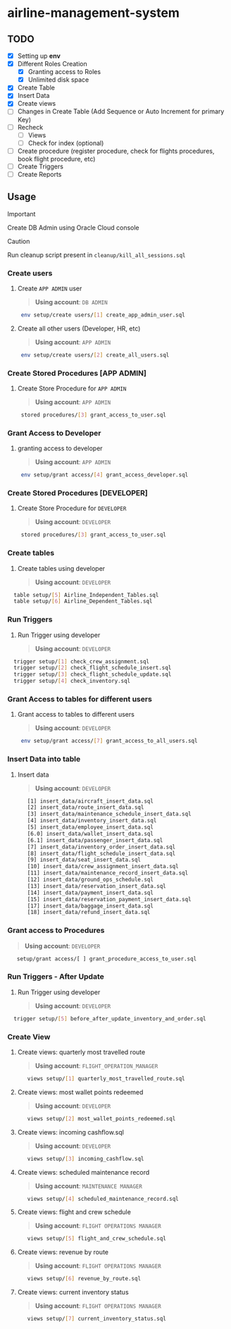# airline-management-system

## TODO

- [x] Setting up **env**
- [x] Different Roles Creation
  - [x] Granting access to Roles
  - [x] Unlimited disk space
- [x] Create Table
- [x] Insert Data
- [x] Create views
- [ ] Changes in Create Table (Add Sequence or Auto Increment for primary Key)
- [ ] Recheck
  - [ ] Views 
  - [ ] Check for index (optional)
- [ ] Create procedure (register procedure, check for flights procedures, book flight procedure, etc)
- [ ] Create Triggers
- [ ] Create Reports

## Usage

> [!IMPORTANT]
> Create DB Admin using Oracle Cloud console

> [!CAUTION]
> Run cleanup script present in `cleanup/kill_all_sessions.sql`

### Create users

1. Create `APP ADMIN` user

   > **Using account**: `DB ADMIN`

   ```sh
    env setup/create users/[1] create_app_admin_user.sql
   ```

2. Create all other users (Developer, HR, etc)
   > **Using account**: `APP ADMIN`

   ```sh
    env setup/create users/[2] create_all_users.sql
   ```

### Create Stored Procedures [APP ADMIN]

1. Create Store Procedure for `APP ADMIN`

   > **Using account**: `APP ADMIN`

   ```sh
    stored procedures/[3] grant_access_to_user.sql
   ```

### Grant Access to Developer

1. granting access to developer

    > **Using account**: `APP ADMIN`

   ```sh
    env setup/grant access/[4] grant_access_developer.sql
   ```

### Create Stored Procedures [DEVELOPER]

1. Create Store Procedure for `DEVELOPER`

   > **Using account**: `DEVELOPER`

   ```sh
    stored procedures/[3] grant_access_to_user.sql
   ```

### Create tables

1. Create tables using developer

   > **Using account**: `DEVELOPER`

  ```sh
    table setup/[5] Airline_Independent_Tables.sql
    table setup/[6] Airline_Dependent_Tables.sql
  ```

### Run Triggers

1. Run Trigger using developer
   > **Using account**: `DEVELOPER`

  ```sh
    trigger setup/[1] check_crew_assignment.sql
    trigger setup/[2] check_flight_schedule_insert.sql
    trigger setup/[3] check_flight_schedule_update.sql
    trigger setup/[4] check_inventory.sql
  ```


### Grant Access to tables for different users

1. Grant access to tables to different users

   > **Using account**: `DEVELOPER`

   ```sh
    env setup/grant access/[7] grant_access_to_all_users.sql
   ```

### Insert Data into table

1. Insert data

   > **Using account**: `DEVELOPER`

   ```sh
      [1] insert_data/aircraft_insert_data.sql
      [2] insert_data/route_insert_data.sql
      [3] insert_data/maintenance_schedule_insert_data.sql
      [4] insert_data/inventory_insert_data.sql
      [5] insert_data/employee_insert_data.sql
      [6.0] insert_data/wallet_insert_data.sql
      [6.1] insert_data/passenger_insert_data.sql
      [7] insert_data/inventory_order_insert_data.sql
      [8] insert_data/flight_schedule_insert_data.sql
      [9] insert_data/seat_insert_data.sql
      [10] insert_data/crew_assignment_insert_data.sql
      [11] insert_data/maintenance_record_insert_data.sql
      [12] insert_data/ground_ops_schedule.sql
      [13] insert_data/reservation_insert_data.sql
      [14] insert_data/payment_insert_data.sql
      [15] insert_data/reservation_payment_insert_data.sql
      [17] insert_data/baggage_insert_data.sql
      [18] insert_data/refund_insert_data.sql
   ```

### Grant access to Procedures

   > **Using account**: `DEVELOPER`
   ```sh
      setup/grant access/[ ] grant_procedure_access_to_user.sql
   ```

### Run Triggers - After Update

1. Run Trigger using developer
   > **Using account**: `DEVELOPER`

  ```sh
    trigger setup/[5] before_after_update_inventory_and_order.sql
  ```



### Create View

1. Create views: quarterly most travelled route
   > **Using account**: `FLIGHT_OPERATION_MANAGER`
   ```sh
      views setup/[1] quarterly_most_travelled_route.sql
   ```

2. Create views: most wallet points redeemed
   > **Using account**: `DEVELOPER`
   ```sh
      views setup/[2] most_wallet_points_redeemed.sql
   ```

3. Create views: incoming cashflow.sql
   > **Using account**: `DEVELOPER`
   ```sh
      views setup/[3] incoming_cashflow.sql
   ```

4. Create views: scheduled maintenance record
   > **Using account**: `MAINTENANCE MANAGER`
   ```sh
      views setup/[4] scheduled_maintenance_record.sql
   ```
5. Create views: flight and crew schedule
   > **Using account**: `FLIGHT OPERATIONS MANAGER`
   ```sh
      views setup/[5] flight_and_crew_schedule.sql
   ```
6. Create views: revenue by route
   > **Using account**: `FLIGHT OPERATIONS MANAGER`
   ```sh
      views setup/[6] revenue_by_route.sql
   ```
7. Create views: current inventory status
   > **Using account**: `FLIGHT OPERATIONS MANAGER`
   ```sh
      views setup/[7] current_inventory_status.sql
   ```